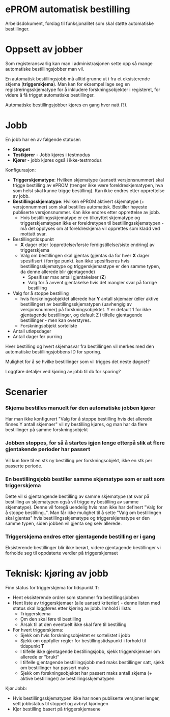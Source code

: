 # ePROM automatisk bestilling

Arbeidsdokument, forslag til funksjonalitet som skal støtte automatiske bestillinger.

# Oppsett av jobber

Som registeransvarlig kan man i administrasjonen sette opp så mange automatiske bestillingsjobber man vil.

En automatisk bestillingsjobb må alltid grunne ut i fra et eksisterende skjema (**triggerskjema**). Man kan for eksempel lage seg en registreringsskjematype for å inkludere forskningsobjekter i registeret, for videre å få trigget automatiske bestillinger.

Automatiske bestillingsjobber kjøres en gang hver natt (?).

# Jobb

En jobb har en av følgende statuser:
* **Stoppet** 
* **Testkjører** - Jobb kjøres i testmodus
* **Kjører** - jobb kjøres også i ikke-testmodus

Konfigurasjon:
* **Triggerskjematype**: Hvilken skjematype (uansett versjonsnummer) skal trigge bestilling av ePROM (trenger ikke være foreldreskjematypen, hva som helst skal kunne trigge bestilling). Kan ikke endres etter opprettelse av jobb.
* **Bestillingsskjematype**: Hvilken ePROM aktivert skjematype (+ versjonnummer) som skal bestilles automatisk. Bestiller høyeste publiserte versjonsnummer. Kan ikke endres etter opprettelse av jobb.
  * Hvis bestillingsskjematype er en tilknyttet skjematype og triggerskjematypen ikke er foreldretypen til bestillingsskjematypen - må det opplyses om at foreldreskjema vil opprettes som kladd ved mottatt svar. 
* Bestillingstidspunkt
  * **X** dager etter [opprettelse/første ferdigstillelse/siste endring] av triggerskjema
  * Valg om bestillingen skal gjentas (gjentas da for hver **X** dager spesifisert i forrige punkt. kan ikke spesifiseres hvis bestillingsskjematype og triggerskjemastype er den samme typen, da denne allerede blir gjentagende)
    * Spesifiser max antall gjentakelser (**Z**)
    * Valg for å avvent gjentakelse hvis det mangler svar på forrige bestilling
* Valg for å stoppe bestilling
  * hvis forskningsobjektet allerede har **Y** antall skjemaer (eller aktive bestillinger) av bestillingsskjematypen (uavhengig av versjonsnummer) på forskningsobjektet. Y er default 1 for ikke gjentagende bestillinger, og default Z i tilfelle gjentagende bestillinger - men kan overstyres.
  * Forskningsobjekt sorteliste
* Antall utløpsdager
* Antall dager før purring
  
Hver bestilling og hvert skjemasvar fra bestillingen vil merkes med den automatiske bestillingsjobbens ID for sporing.

Mulighet for å se hvilke bestillinger som vil trigges det neste døgnet?

Loggføre detaljer ved kjøring av jobb til db for sporing?

# Scenarier

### Skjema bestilles manuelt før den automatiske jobben kjører
Har man ikke konfigurert "Valg for å stoppe bestilling hvis det allerede finnes Y antall skjemaer" vil ny bestilling kjøres, og man har da flere bestillinger på samme forskningsobjekt

### Jobben stoppes, for så å startes igjen lenge etterpå slik at flere gjentakende perioder har passert
Vil kun føre til en stk ny bestilling per forskningsobjekt, ikke en stk per passerte periode.

### En bestillingsjobb bestiller samme skjematype som er satt som triggerskjema
Dette vil si gjentangende bestilling av samme skjematype (at svar på bestilling av skjematypen også vil trigge ny bestilling av samme skjematype). Denne vil foregå uendelig hvis man ikke har definert "Valg for å stoppe bestilling..". 
Man får ikke mulighet til å sette "Valg om bestillingen skal gjentas" hvis bestillingsskjematype og triggerskjematype er den samme typen, siden jobben vil gjenta seg selv allerede.

### Triggerskjema endres etter gjentagende bestilling er i gang
Eksisterende bestillinger blir ikke berørt, videre gjentagende bestillinger vi forholde seg til oppdaterte verdier på triggerskjemaet

# Teknisk: kjøring av jobb

Finn status for triggerskjema for tidspunkt **T**:
- Hent eksisterende ordrer som stammer fra bestillingsjobben
- Hent liste av triggerskjemaer (alle uansett kriterier) - denne listen med status skal loggføres etter kjøring av jobb. Innhold i lista:
  - Triggerskjema
  - Om den skal føre til bestilling
  - Årsak til at den eventuelt ikke skal føre til bestilling
- For hvert triggerskjema:
  - Sjekk om hvis forskningsobjektet er sortelistet i jobb
  - Sjekk om oppfyller regler for bestillingstidspunkt i forhold til tidspunkt **T**
  - I tilfelle ikke gjentagende bestillingsjobb, sjekk triggerskjemaer om allerede er "brukt"
  - I tilfelle gjentagende bestillingsjobb med maks bestillinger satt, sjekk om bestillinger har passert maks
  - Sjekk om forskningsobjektet har passert maks antall skjema (+ aktive bestillinger) av bestillingsskjematypen
  
Kjør Jobb:
- Hvis bestillingsskjematypen ikke har noen publiserte versjoner lenger, sett jobbstatus til stoppet og avbryt kjøringen
- Kjør bestilling basert på triggerskjemaene
